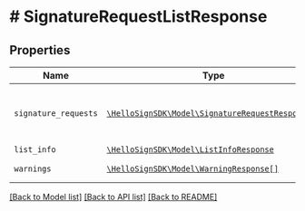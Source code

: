 # # SignatureRequestListResponse



## Properties

Name | Type | Description | Notes
------------ | ------------- | ------------- | -------------
| `signature_requests` | [```\HelloSignSDK\Model\SignatureRequestResponse[]```](SignatureRequestResponse.md) |  Contains information about signature requests.  |  |
| `list_info` | [```\HelloSignSDK\Model\ListInfoResponse```](ListInfoResponse.md) |    |  |
| `warnings` | [```\HelloSignSDK\Model\WarningResponse[]```](WarningResponse.md) |  A list of warnings.  |  |

[[Back to Model list]](../../README.md#models) [[Back to API list]](../../README.md#endpoints) [[Back to README]](../../README.md)
